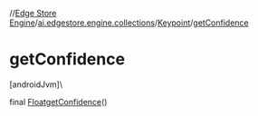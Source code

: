 //[Edge Store Engine](../../../index.md)/[ai.edgestore.engine.collections](../index.md)/[Keypoint](index.md)/[getConfidence](get-confidence.md)

# getConfidence

[androidJvm]\

final [Float](https://developer.android.com/reference/kotlin/java/lang/Float.html)[getConfidence](get-confidence.md)()
